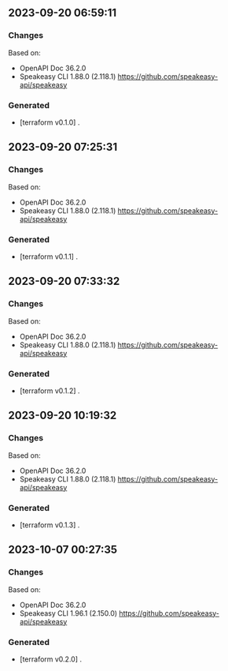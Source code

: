 

## 2023-09-20 06:59:11
### Changes
Based on:
- OpenAPI Doc 36.2.0 
- Speakeasy CLI 1.88.0 (2.118.1) https://github.com/speakeasy-api/speakeasy
### Generated
- [terraform v0.1.0] .

## 2023-09-20 07:25:31
### Changes
Based on:
- OpenAPI Doc 36.2.0 
- Speakeasy CLI 1.88.0 (2.118.1) https://github.com/speakeasy-api/speakeasy
### Generated
- [terraform v0.1.1] .

## 2023-09-20 07:33:32
### Changes
Based on:
- OpenAPI Doc 36.2.0 
- Speakeasy CLI 1.88.0 (2.118.1) https://github.com/speakeasy-api/speakeasy
### Generated
- [terraform v0.1.2] .

## 2023-09-20 10:19:32
### Changes
Based on:
- OpenAPI Doc 36.2.0 
- Speakeasy CLI 1.88.0 (2.118.1) https://github.com/speakeasy-api/speakeasy
### Generated
- [terraform v0.1.3] .

## 2023-10-07 00:27:35
### Changes
Based on:
- OpenAPI Doc 36.2.0 
- Speakeasy CLI 1.96.1 (2.150.0) https://github.com/speakeasy-api/speakeasy
### Generated
- [terraform v0.2.0] .